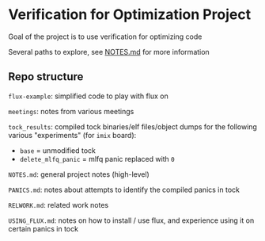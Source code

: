 # Verification for Optimization Project

Goal of the project is to use verification for optimizing code

Several paths to explore, see
[NOTES.md](https://github.com/nataliepopescu/verifopt/blob/main/NOTES.md) for 
more information

## Repo structure

`flux-example`: simplified code to play with flux on

`meetings`: notes from various meetings

`tock_results`: compiled tock binaries/elf files/object dumps for the following 
various "experiments" (for `imix` board):
- `base` = unmodified tock
- `delete_mlfq_panic` = mlfq panic replaced with `0`

`NOTES.md`: general project notes (high-level)

`PANICS.md`: notes about attempts to identify the compiled panics in tock

`RELWORK.md`: related work notes

`USING_FLUX.md`: notes on how to install / use flux, and experience using it on
certain panics in tock
